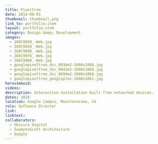 ```yaml
---
title: Pixeltree
date: 2014-08-01
thumbnail: thumbnail.png
link_to: portfolio-item
layout: portfolio-item
category: Design &amp; Development
images:
  - 260C9850_-Web.jpg
  - 260C9858_-Web.jpg
  - 260C9890_-Web.jpg
  - 260C9976_-Web.jpg
  - 260C9988_-Web.jpg
  - googlepixeltree_dsc_0036m2-1600x1068.jpg
  - googlepixeltree_dsc_0042m2-1600x1068.jpg
  - googlepixeltree_dsc_0094m2-1600x1068.jpg
  - googlepixeltree_googleplex-1600x1061.jpg
herovimeoid:
videos:
description: Interactive installation built from networked devices.
dates: 2014
location: Google Campus, Mountainview, CA
role: Software Director
link:
linktext:
collaborators:
  - Obscura Digital
  - IwamotoScott Architecture
  - Google
---
```

